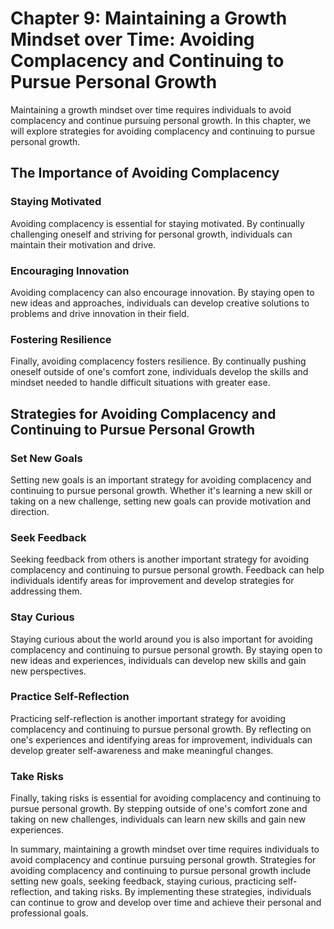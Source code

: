 Chapter 9: Maintaining a Growth Mindset over Time: Avoiding Complacency and Continuing to Pursue Personal Growth
================================================================================================================

Maintaining a growth mindset over time requires individuals to avoid complacency and continue pursuing personal growth. In this chapter, we will explore strategies for avoiding complacency and continuing to pursue personal growth.

The Importance of Avoiding Complacency
--------------------------------------

### Staying Motivated

Avoiding complacency is essential for staying motivated. By continually challenging oneself and striving for personal growth, individuals can maintain their motivation and drive.

### Encouraging Innovation

Avoiding complacency can also encourage innovation. By staying open to new ideas and approaches, individuals can develop creative solutions to problems and drive innovation in their field.

### Fostering Resilience

Finally, avoiding complacency fosters resilience. By continually pushing oneself outside of one's comfort zone, individuals develop the skills and mindset needed to handle difficult situations with greater ease.

Strategies for Avoiding Complacency and Continuing to Pursue Personal Growth
----------------------------------------------------------------------------

### Set New Goals

Setting new goals is an important strategy for avoiding complacency and continuing to pursue personal growth. Whether it's learning a new skill or taking on a new challenge, setting new goals can provide motivation and direction.

### Seek Feedback

Seeking feedback from others is another important strategy for avoiding complacency and continuing to pursue personal growth. Feedback can help individuals identify areas for improvement and develop strategies for addressing them.

### Stay Curious

Staying curious about the world around you is also important for avoiding complacency and continuing to pursue personal growth. By staying open to new ideas and experiences, individuals can develop new skills and gain new perspectives.

### Practice Self-Reflection

Practicing self-reflection is another important strategy for avoiding complacency and continuing to pursue personal growth. By reflecting on one's experiences and identifying areas for improvement, individuals can develop greater self-awareness and make meaningful changes.

### Take Risks

Finally, taking risks is essential for avoiding complacency and continuing to pursue personal growth. By stepping outside of one's comfort zone and taking on new challenges, individuals can learn new skills and gain new experiences.

In summary, maintaining a growth mindset over time requires individuals to avoid complacency and continue pursuing personal growth. Strategies for avoiding complacency and continuing to pursue personal growth include setting new goals, seeking feedback, staying curious, practicing self-reflection, and taking risks. By implementing these strategies, individuals can continue to grow and develop over time and achieve their personal and professional goals.
